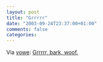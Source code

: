 ```yaml
---
layout: post
title: "Grrrrr"
date: "2003-09-24T23:37:00+01:00"
comments: false
categories: 
---
```


<p>Via <a href="http://vowe.net">vowe</a>: <a href="http://joelitton.net/A559B2/home.nsf/plinks/JLIN-5RNJ3P" title="JoeLitton.net">Grrrrr, bark, woof.</a></p>

